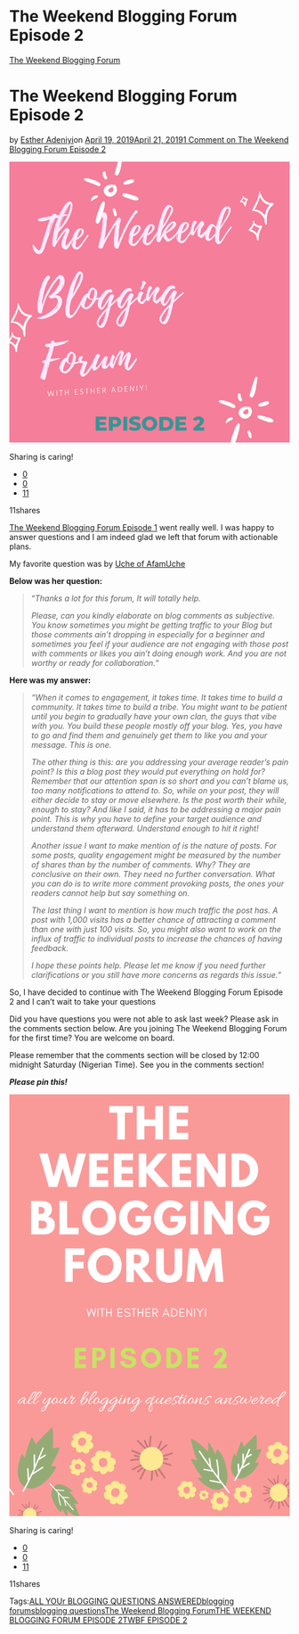 # The Weekend Blogging Forum Episode 2

[The Weekend Blogging Forum](https://estheradeniyi.com/category/the-weekend-blogging-forum/)
# The Weekend Blogging Forum Episode 2

by [Esther Adeniyi](https://estheradeniyi.com/author/esther-adeniyi/)on [April 19, 2019April 21, 2019](https://estheradeniyi.com/the-weekend-blogging-forum-episode-2/)[1 Comment on The Weekend Blogging Forum Episode 2](https://estheradeniyi.com/the-weekend-blogging-forum-episode-2/#comments)

![Esther Adeniyi, Blogging forum, The Weekend Blogging Forum episode 2](images\The-Weekend-Blogging-Forum-episode-1-1.png)

Sharing is caring!

- [0](https://www.facebook.com/sharer/sharer.php?u=https%3A%2F%2Festheradeniyi.com%2Fthe-weekend-blogging-forum-episode-2%2F&amp;t=The%20Weekend%20Blogging%20Forum%20Episode%202)
- [0](https://twitter.com/intent/tweet?text=The%20Weekend%20Blogging%20Forum%20Episode%202&amp;url=https%3A%2F%2Festheradeniyi.com%2Fthe-weekend-blogging-forum-episode-2%2F)
- [11](#)

11shares

[The Weekend Blogging Forum Episode 1](https://estheradeniyi.com/the-weekend-blogging-forum-episode-1/) went really well. I was happy to answer questions and I am indeed glad we left that forum with actionable plans.

My favorite question was by [Uche of AfamUche](https://afamuche.com/)

**Below was her question:**

> &#x201C;*Thanks a lot for this forum, It will totally help.*
> 
> *Please, can you kindly elaborate on blog comments as subjective. You know sometimes you might be getting traffic to your Blog but those comments ain&#x2019;t dropping in especially for a beginner and sometimes you feel if your audience are not engaging with those post with comments or likes you ain&#x2019;t doing enough work. And you are not worthy or ready for collaboration.*&#x201C;

**Here was my answer:**

> *&#x201C;When it comes to engagement, it takes time. It takes time to build a community. It takes time to build a tribe. You might want to be patient until you begin to gradually have your own clan, the guys that vibe with you. You build these people mostly off your blog. Yes, you have to go and find them and genuinely get them to like you and your message. This is one.*
> 
> *The other thing is this: are you addressing your average reader&#x2019;s pain point? Is this a blog post they would put everything on hold for? Remember that our attention span is so short and you can&#x2019;t blame us, too many notifications to attend to. So, while on your post, they will either decide to stay or move elsewhere. Is the post worth their while, enough to stay? And like I said, it has to be addressing a major pain point. This is why you have to define your target audience and understand them afterward. Understand enough to hit it right!*
> 
> *Another issue I want to make mention of is the nature of posts. For some posts, quality engagement might be measured by the number of shares than by the number of comments. Why? They are conclusive on their own. They need no further conversation. What you can do is to write more comment provoking posts, the ones your readers cannot help but say something on.*
> 
> *The last thing I want to mention is how much traffic the post has. A post with 1,000 visits has a better chance of attracting a comment than one with just 100 visits. So, you might also want to work on the influx of traffic to individual posts to increase the chances of having feedback.*
> 
> *I hope these points help. Please let me know if you need further clarifications or you still have more concerns as regards this issue.&#x201D;*

So, I have decided to continue with The Weekend Blogging Forum Episode 2 and I can&#x2019;t wait to take your questions

Did you have questions you were not able to ask last week? Please ask in the comments section below. Are you joining The Weekend Blogging Forum for the first time? You are welcome on board.

Please remember that the comments section will be closed by 12:00 midnight Saturday (Nigerian Time). See you in the comments section!

***Please pin this!***

![THE weekend blogging forum, Esther Adeniyi, Weekend Forum. Weekend blogging, blogging forum](images\THE-weekend-blogging-forum-2.png)

Sharing is caring!

- [0](https://www.facebook.com/sharer/sharer.php?u=https%3A%2F%2Festheradeniyi.com%2Fthe-weekend-blogging-forum-episode-2%2F&amp;t=The%20Weekend%20Blogging%20Forum%20Episode%202)
- [0](https://twitter.com/intent/tweet?text=The%20Weekend%20Blogging%20Forum%20Episode%202&amp;url=https%3A%2F%2Festheradeniyi.com%2Fthe-weekend-blogging-forum-episode-2%2F)
- [11](#)

11shares

Tags:[ALL YOUr BLOGGING QUESTIONS ANSWERED](https://estheradeniyi.com/tag/all-your-blogging-questions-answered/)[blogging forums](https://estheradeniyi.com/tag/blogging-forums/)[blogging questions](https://estheradeniyi.com/tag/blogging-questions/)[The Weekend Blogging Forum](https://estheradeniyi.com/tag/the-weekend-blogging-forum/)[THE WEEKEND BLOGGING FORUM EPISODE 2](https://estheradeniyi.com/tag/the-weekend-blogging-forum-episode-2/)[TWBF EPISODE 2](https://estheradeniyi.com/tag/twbf-episode-2/)